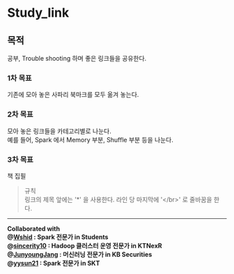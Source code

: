 # Study_link

## 목적 </br>
공부, Trouble shooting 하며 좋은 링크들을 공유한다. </br>

### 1차 목표 </br>
기존에 모아 놓은 사파리 북마크를 모두 옮겨 놓는다. </br>

### 2차 목표 </br>
모아 놓은 링크들을 카테고리별로 나눈다.</br>
예를 들어, Spark 에서 Memory 부분, Shuffle 부분 등을 나눈다.</br>

### 3차 목표 </br>
책 집필 </br>

> 규칙</br>
링크의 제목 앞에는 '*' 을 사용한다.
라인 당 마지막에 '<\/br>' 로 줄바꿈을 한다.

------------------------------

**Collaborated with </br>
@[Wshid](https://github.com/Wshid) : Spark 전문가 in Students </br>
@[sincerity10](https://github.com/sincerity10) : Hadoop 클러스터 운영 전문가 in KTNexR</br>
@[JunyoungJang](https://github.com/JunyoungJang) : 머신러닝 전문가 in KB Securities</br>
@[yysun21](https://github.com/yysun21) : Spark 전문가 in SKT**
 
